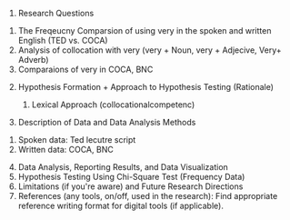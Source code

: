 1. Research Questions


1) The Freqeucny Comparsion of using very in the spoken and written English (TED vs. COCA)
2) Analysis of collocation with very (very + Noun, very + Adjecive, Very+ Adverb) 
3) Comparaions of very in COCA, BNC

2. Hypothesis Formation + Approach to Hypothesis Testing (Rationale)
   1) Lexical Approach (collocationalcompetenc)
  
   
3. Description of Data and Data Analysis Methods
1) Spoken data: Ted lecutre script
2) Written data: COCA, BNC

4. Data Analysis, Reporting Results, and Data Visualization
5. Hypothesis Testing Using Chi-Square Test (Frequency Data)
6. Limitations (if you're aware) and Future Research Directions
7. References (any tools, on/off, used in the research): Find appropriate reference writing format for digital tools (if applicable).
